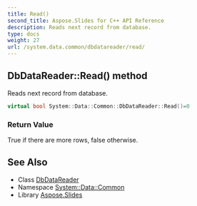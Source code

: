 ```yaml
---
title: Read()
second_title: Aspose.Slides for C++ API Reference
description: Reads next record from database.
type: docs
weight: 27
url: /system.data.common/dbdatareader/read/
---
```

## DbDataReader::Read() method


Reads next record from database.

```cpp
virtual bool System::Data::Common::DbDataReader::Read()=0
```


### Return Value

True if there are more rows, false otherwise.

## See Also

* Class [DbDataReader](../)
* Namespace [System::Data::Common](../../)
* Library [Aspose.Slides](../../../)